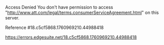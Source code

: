 Access Denied
You don't have permission to access "http://www.att.com/legal/terms.consumerServiceAgreement.html" on this server.

Reference #18.c5cf5868.1760969210.44988418

https://errors.edgesuite.net/18.c5cf5868.1760969210.44988418